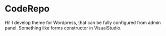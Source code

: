 CodeRepo
========

Hi! I develop theme for Wordpress, that can be fully configured from admin panel. Something like forms constructor in VisualStudio.
